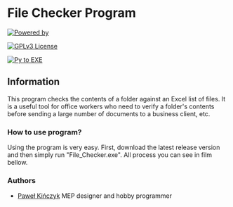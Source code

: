 
# File Checker Program

[![Powered by](https://img.shields.io/badge/Powered%20by-Python3-red.svg)](https://www.python.org/downloads/)

[![GPLv3 License](https://img.shields.io/badge/License-GPL%20v3-yellow.svg)](https://opensource.org/licenses/)

[![Py to EXE](https://img.shields.io/badge/Py_to_EXE_by-Auto_PY_to_EXE-blue.svg)](https://github.com/brentvollebregt/auto-py-to-exe)

## Information

This program checks the contents of a folder against an Excel list of files. It is a useful tool for office workers who need to verify a folder's contents before sending a large number of documents to a business client, etc.

### How to use program?

Using the program is very easy. First, download the latest release version and then simply run "File_Checker.exe". All process you can see in film bellow.

### Authors

- [Paweł Kińczyk](https://produktywnyprojektant.com/o-mnie/) MEP designer and hobby programmer

